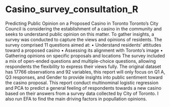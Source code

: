 # Casino_survey_consultation_R
Predicting Public Opinion on a Proposed Casino in Toronto
Toronto’s City Council is considering the establishment of a casino in the community and seeks to understand public opinion on this matter. To gather insights, a survey was conducted to capture the views and opinions of residents. The survey comprised 11 questions aimed at:
• Understand residents’ attitudes toward a proposed casino 
• Assessing its alignment with Toronto’s image
• Gathering opinions on specific proposals and locations
The survey included a mix of open-ended questions and multiple-choice questions, allowing respondents the flexibility to express their views fully.
The original dataset has 17766 observations and 92 variables, this report will only focus on Q1 A, Q3 responses, and Gender to provide insights into public sentiment toward the casino proposal.
This report conduct multinominal logistic regression and PCA to predict a general feeling of respondents towards a new casino based on their answers from a survey data collected by City of Toronto. I also run EFA to find the main driving factors in popullation opinions.
